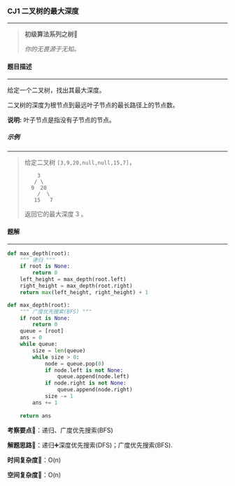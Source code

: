 ### CJ1 二叉树的最大深度

---



> **初级算法系列之树**🌈
>
> *你的无畏源于无知。*



#### 题目描述

---

给定一个二叉树，找出其最大深度。

二叉树的深度为根节点到最远叶子节点的最长路径上的节点数。

**说明:** 叶子节点是指没有子节点的节点。



##### 示例

---

> 给定二叉树 `[3,9,20,null,null,15,7]`，
>
> ```
>     3
>    / \
>   9  20
>     /  \
>    15   7
> ```
>
> 返回它的最大深度 3 。



#### 题解

---

```python
def max_depth(root):
    """ 递归 """
    if root is None:
        return 0
    left_height = max_depth(root.left)
    right_height = max_depth(root.right)
    return max(left_height, right_height) + 1
```



```python
def max_depth(root):
    """ 广度优先搜索(BFS) """
    if root is None:
        return 0
    queue = [root]
    ans = 0
    while queue:
        size = len(queue)
        while size > 0:
            node = queue.pop(0)
            if node.left is not None:
                queue.append(node.left)
            if node.right is not None:
                queue.append(node.right)
            size -= 1
        ans += 1
    
    return ans
```



**考察要点**🍥：递归、广度优先搜索(BFS)

**解题思路**🍬：递归➕深度优先搜索(DFS)；广度优先搜索(BFS).



**时间复杂度**🍉：O(n)

**空间复杂度**🍭：O(n)


